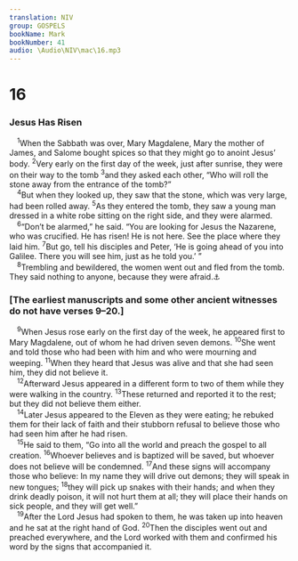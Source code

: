 ```yaml
---
translation: NIV
group: GOSPELS
bookName: Mark 
bookNumber: 41
audio: \Audio\NIV\mac\16.mp3
---
```


<div class="title"><h1>16</h1><h3>Jesus Has Risen </h3></div>
<span class="verse mac_16_1"> <sup>1</sup>When the Sabbath was over, Mary Magdalene, Mary the mother of James, and Salome bought spices so that they might go to anoint Jesus’ body. </span>
<span class="verse mac_16_2"><sup>2</sup>Very early on the first day of the week, just after sunrise, they were on their way to the tomb </span>
<span class="verse mac_16_3"><sup>3</sup>and they asked each other, “Who will roll the stone away from the entrance of the tomb?” <br/></span>
<span class="verse mac_16_4"> <sup>4</sup>But when they looked up, they saw that the stone, which was very large, had been rolled away. </span>
<span class="verse mac_16_5"><sup>5</sup>As they entered the tomb, they saw a young man dressed in a white robe sitting on the right side, and they were alarmed. <br/></span>
<span class="verse mac_16_6"> <sup>6</sup>“Don’t be alarmed,” he said. “You are looking for Jesus the Nazarene, who was crucified. He has risen! He is not here. See the place where they laid him. </span>
<span class="verse mac_16_7"><sup>7</sup>But go, tell his disciples and Peter, ‘He is going ahead of you into Galilee. There you will see him, just as he told you.’ ” <br/></span>
<span class="verse mac_16_8"> <sup>8</sup>Trembling and bewildered, the women went out and fled from the tomb. They said nothing to anyone, because they were afraid.<a data-toggle="tooltip" data-placement="bottom" title="Some manuscripts have the following ending between verses 8 and 9, and one manuscript has it after verse 8 (omitting verses 9-20): Then they quickly reported all these instructions to those around Peter. After this, Jesus himself also sent out through them from east to west the sacred and imperishable proclamation of eternal salvation. Amen.">⚓</a><br/></span>
<div class="title"><h3>[The earliest manuscripts and some other ancient witnesses do not have verses 9–20.] </h3></div>
<span class="verse mac_16_9"> <sup>9</sup>When Jesus rose early on the first day of the week, he appeared first to Mary Magdalene, out of whom he had driven seven demons. </span>
<span class="verse mac_16_10"><sup>10</sup>She went and told those who had been with him and who were mourning and weeping. </span>
<span class="verse mac_16_11"><sup>11</sup>When they heard that Jesus was alive and that she had seen him, they did not believe it. <br/></span>
<span class="verse mac_16_12"> <sup>12</sup>Afterward Jesus appeared in a different form to two of them while they were walking in the country. </span>
<span class="verse mac_16_13"><sup>13</sup>These returned and reported it to the rest; but they did not believe them either. <br/></span>
<span class="verse mac_16_14"> <sup>14</sup>Later Jesus appeared to the Eleven as they were eating; he rebuked them for their lack of faith and their stubborn refusal to believe those who had seen him after he had risen. <br/></span>
<span class="verse mac_16_15"> <sup>15</sup>He said to them, “Go into all the world and preach the gospel to all creation. </span>
<span class="verse mac_16_16"><sup>16</sup>Whoever believes and is baptized will be saved, but whoever does not believe will be condemned. </span>
<span class="verse mac_16_17"><sup>17</sup>And these signs will accompany those who believe: In my name they will drive out demons; they will speak in new tongues; </span>
<span class="verse mac_16_18"><sup>18</sup>they will pick up snakes with their hands; and when they drink deadly poison, it will not hurt them at all; they will place their hands on sick people, and they will get well.” <br/></span>
<span class="verse mac_16_19"> <sup>19</sup>After the Lord Jesus had spoken to them, he was taken up into heaven and he sat at the right hand of God. </span>
<span class="verse mac_16_20"><sup>20</sup>Then the disciples went out and preached everywhere, and the Lord worked with them and confirmed his word by the signs that accompanied it. <br/></span>

